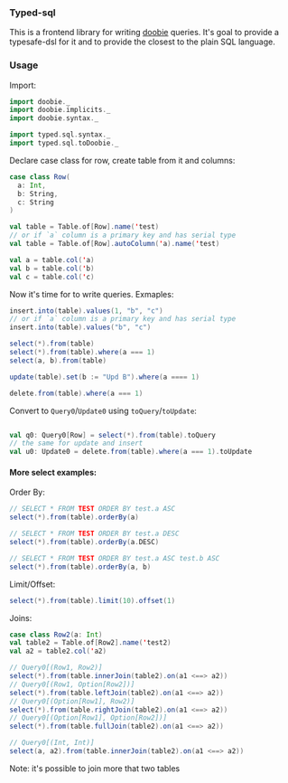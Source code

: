 ### Typed-sql

This is a frontend library for writing [doobie](https://github.com/tpolecat/doobie) queries.
It's goal to provide a typesafe-dsl for it and to provide the closest to the plain SQL language.

### Usage
Import:
```scala
import doobie._
import doobie.implicits._
import doobie.syntax._

import typed.sql.syntax._
import typed.sql.toDoobie._
```

Declare case class for row, create table from it and columns:
```scala
case class Row(
  a: Int,
  b: String,
  c: String
)

val table = Table.of[Row].name('test)
// or if `a` column is a primary key and has serial type
val table = Table.of[Row].autoColumn('a).name('test)

val a = table.col('a)
val b = table.col('b)
val c = table.col('c)
```

Now it's time for to write queries.
Exmaples:
```scala
insert.into(table).values(1, "b", "c")
// or if `a` column is a primary key and has serial type
insert.into(table).values("b", "c")

select(*).from(table)
select(*).from(table).where(a === 1)
select(a, b).from(table)

update(table).set(b := "Upd B").where(a ==== 1)

delete.from(table).where(a === 1)
```

Convert to `Query0`/`Update0` using `toQuery`/`toUpdate`:
```scala

val q0: Query0[Row] = select(*).from(table).toQuery
// the same for update and insert
val u0: Update0 = delete.from(table).where(a === 1).toUpdate
```

#### More select examples:
Order By:
```scala
// SELECT * FROM TEST ORDER BY test.a ASC
select(*).from(table).orderBy(a)

// SELECT * FROM TEST ORDER BY test.a DESC
select(*).from(table).orderBy(a.DESC)

// SELECT * FROM TEST ORDER BY test.a ASC test.b ASC
select(*).from(table).orderBy(a, b)
```

Limit/Offset:
```scala
select(*).from(table).limit(10).offset(1)
```

Joins:
```scala
case class Row2(a: Int)
val table2 = Table.of[Row2].name('test2) 
val a2 = table2.col('a2)

// Query0[(Row1, Row2)]
select(*).from(table.innerJoin(table2).on(a1 <==> a2))
// Query0[(Row1, Option[Row2])]
select(*).from(table.leftJoin(table2).on(a1 <==> a2))
// Query0[(Option[Row1], Row2)]
select(*).from(table.rightJoin(table2).on(a1 <==> a2))
// Query0[(Option[Row1], Option[Row2])]
select(*).from(table.fullJoin(table2).on(a1 <==> a2))

// Query0[(Int, Int)]
select(a, a2).from(table.innerJoin(table2).on(a1 <==> a2))
```
Note: it's possible to join more that two tables
